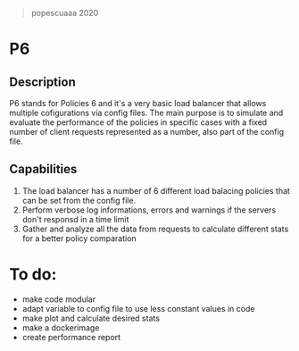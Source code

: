> popescuaaa 2020
# P6
## Description
P6 stands for Policies 6 and it's a very basic load balancer that allows multiple cofigurations via config files. The main purpose is to simulate and evaluate the performance of the policies in specific cases with a fixed number of client requests represented as a number, also part of the config file.

## Capabilities
1. The load balancer has a number of 6 different load balacing policies that can be set from the config file.
2. Perform verbose log informations, errors and warnings if the servers don't responsd in a time limit
3. Gather and analyze all the data from requests to calculate different stats for a better policy comparation


# To do:
- make code modular
- adapt variable to config file to use less constant values in code
- make plot and calculate desired stats
- make a dockerimage
- create performance report